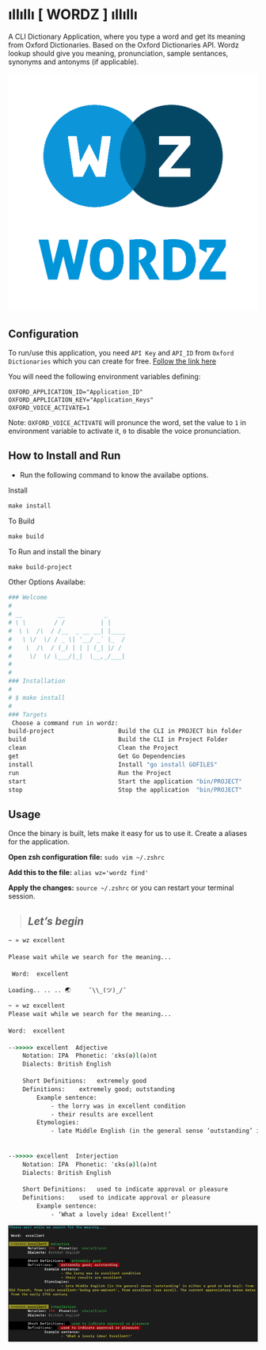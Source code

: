 # ıllıllı [ WORDZ ] ıllıllı

A CLI Dictionary Application, where you type a word and get its meaning from Oxford Dictionaries. Based on the Oxford Dictionaries API. Wordz lookup should give you meaning, pronunciation, sample sentances, synonyms and antonyms (if applicable).

![Full screen](wordz-logo.png)

## Configuration

To run/use this application, you need `API Key` and `API_ID` from `Oxford Dictionaries` which you can create for free. [Follow the link here](https://developer.oxforddictionaries.com/login)

You will need the following environment variables defining:

```config
OXFORD_APPLICATION_ID="Application_ID"
OXFORD_APPLICATION_KEY="Application_Keys"
OXFORD_VOICE_ACTIVATE=1
```
Note: `OXFORD_VOICE_ACTIVATE` will pronunce the word, set the value to `1` in environment variable to activate it, `0` to disable the voice pronunciation.


## How to Install and Run

- Run the following command to know the availabe options.

Install

```Makefile
make install
```

To Build

```Makefile
make build
```

To Run and install the binary

```Makefile
make build-project
```

Other Options Availabe:

```Makefile
### Welcome
#
# __          __           _     
# \ \        / /          | |    
#  \ \  /\  / /__  _ __ __| |____
#   \ \/  \/ / _ \| '__/ _` |_  /
#    \  /\  / (_) | | | (_| |/ / 
#     \/  \/ \___/|_|  \__,_/___|
#
#
### Installation
#
# $ make install
#
### Targets
 Choose a command run in wordz:
build-project                  Build the CLI in PROJECT bin folder
build                          Build the CLI in Project Folder
clean                          Clean the Project
get                            Get Go Dependencies
install                        Install "go install GOFILES"
run                            Run the Project
start                          Start the application "bin/PROJECT"
stop                           Stop the application  "bin/PROJECT"
```

## Usage

Once the binary is built, lets make it easy for us to use it. Create a aliases for the application.

**Open zsh configuration file:** `sudo vim ~/.zshrc`

**Add this to the file:** `alias wz='wordz find'`

**Apply the changes:** `source ~/.zshrc` or you can restart your terminal session.

> ## *Let’s begin*

```cmd
~ » wz excellent

Please wait while we search for the meaning...

 Word:  excellent

Loading.. .. .. 🌏     ¯\\_(ツ)_/¯
 ```

 ```cmd
 ~ » wz excellent                                                                            
Please wait while we search for the meaning...

 Word:  excellent

 -->>>>> excellent  Adjective
	 Notation: IPA  Phonetic: ˈɛks(ə)l(ə)nt 
	 Dialects: British English

	 Short Definitions:   extremely good
	 Definitions:    extremely good; outstanding  
	 	 Example sentence: 
	 	 	 - the lorry was in excellent condition
	 	 	 - their results are excellent
	 	 Etymologies: 
	 	 	 - late Middle English (in the general sense ‘outstanding’ in either a good or bad way): from Old French, from Latin excellent-‘being pre-eminent’, from excellere (see excel). The current appreciatory sense dates from the early 17th century

 
 -->>>>> excellent  Interjection
	 Notation: IPA  Phonetic: ˈɛks(ə)l(ə)nt 
	 Dialects: British English

	 Short Definitions:   used to indicate approval or pleasure
	 Definitions:    used to indicate approval or pleasure  
	 	 Example sentence: 
	 	 	 - ‘What a lovely idea! Excellent!’

```

![Full screen](output.png)